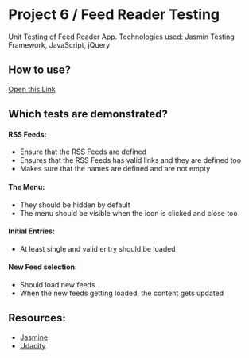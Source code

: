 # Project 6 / Feed Reader Testing

Unit Testing of Feed Reader App.
Technologies used: Jasmin Testing Framework, JavaScript, jQuery

## How to use?

[Open this Link](https://h-ARTS.github.io/p6)

## Which tests are demonstrated?

#### RSS Feeds:

* Ensure that the RSS Feeds are defined
* Ensures that the RSS Feeds has valid links and they are defined too
* Makes sure that the names are defined and are not empty

#### The Menu:

* They should be hidden by default
* The menu should be visible when the icon is clicked and close too

#### Initial Entries:

* At least single and valid entry should be loaded

#### New Feed selection: 

* Should load new feeds
* When the new feeds getting loaded, the content gets updated

## Resources:

* [Jasmine](http://jasmine.github.io/)
* [Udacity](https://www.udacity.com)